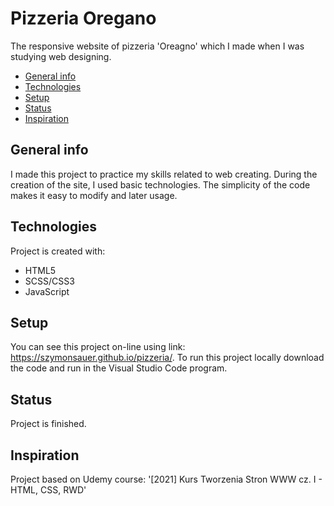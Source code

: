 # Pizzeria Oregano
The responsive website of pizzeria 'Oreagno' which I made when I was studying
web designing. 

* [General info](#general-info)
* [Technologies](#technologies)
* [Setup](#setup)
* [Status](#status)
* [Inspiration](#inspiration)

## General info
I made this project to practice my skills related to web creating. During the creation of the site, I used basic technologies. 
The simplicity of the code makes it easy to modify and later usage. 

## Technologies
Project is created with:
* HTML5
* SCSS/CSS3
* JavaScript

## Setup
You can see this project on-line using link: https://szymonsauer.github.io/pizzeria/.
To run this project locally download the code and run in the Visual Studio Code program. 

## Status
Project is finished.

## Inspiration
Project based on Udemy course: '[2021] Kurs Tworzenia Stron WWW cz. I - HTML, CSS, RWD'
